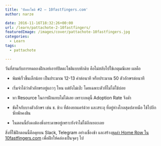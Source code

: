 ```yaml
---
title: 'ปัตตะโชติ #2 – 10fastfingers.com'
author: narze

date: 2016-11-16T18:32:26+00:00
url: /learn/pattachote-2-10fastfingers/
featuredImage: /images/cover/pattachote-10fastfingers.jpg
categories:
  - Learn
tags:
  - pattachote

---
```

วันที่สามกับการทดลองฝึกเลย์เอาท์ปัตตะโชติแบบหักดิบ คือไม่สลับไปใช้เกตุมณีเลย ผลคือ

* พิมพ์เร็วขึ้นเล็กน้อย เป็นประมาณ 12-13 คำต่อนาที หรือประมาณ 50 ตัวอักษรต่อนาที

* เริ่มจำได้ว่าตัวอักษรอยู่แถวๆ ไหน แต่ยังไม่เป๊ะ โดยเฉพาะตัวที่ไม่ได้ใช้บ่อย

* หา Resource ในการฝึกแทบไม่ได้เลย เพราะเหตุนี้ Adoption Rate จึงต่ำ

* ขัดใจกับบางตัวอักษร เช่น ช. ช้าง ที่ต้องยกแคร่ด้วย และสระอุ ที่อยู่ห่างไกลสุดปลายมือ ใช้ไปอีกซักพักคงชิน

* ในตอนนี้ยังคงต้องพึ่งกระดาษอยู่เพราะยังจำไม่ได้อีกเยอะเลย

สิ่งที่ใช้ฝึกตอนนี้คือคุยบน Slack, Telegram อย่างเชื่องช้า และสร้าง[ชุดคำ Home Row ใน 10fastfingers.com][1] เพื่อฝึกให้คล่องเป็นจุดๆ ไป

 [1]: https://10fastfingers.com/text/85664-Pattachote-%E0%B8%87-%E0%B8%81-%E0%B8%B2-%E0%B8%99
